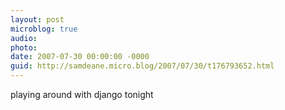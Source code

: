 ```yaml
---
layout: post
microblog: true
audio: 
photo: 
date: 2007-07-30 00:00:00 -0000
guid: http://samdeane.micro.blog/2007/07/30/t176793652.html
---
```

playing around with django tonight
